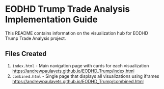 # EODHD Trump Trade Analysis Implementation Guide

This README contains information on the visualization hub for EODHD Trump Trade Analysis project.

## Files Created

1. `index.html` - Main navigation page with cards for each visualization  https://andrewpaulavets.github.io/EODHD_Trump/index.html
2. `combined.html` - Single page that displays all visualizations using iframes https://andrewpaulavets.github.io/EODHD_Trump/combined.html
